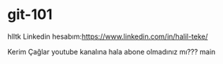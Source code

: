 # git-101
hlltk
Linkedin hesabım:https://www.linkedin.com/in/halil-teke/

Kerim Çağlar youtube kanalına hala abone olmadınız mı???
 main
